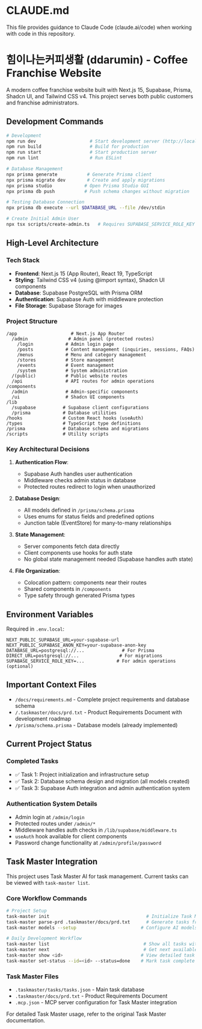 # CLAUDE.md

This file provides guidance to Claude Code (claude.ai/code) when working with code in this repository.

# 힘이나는커피생활 (ddarumin) - Coffee Franchise Website

A modern coffee franchise website built with Next.js 15, Supabase, Prisma, Shadcn UI, and Tailwind CSS v4. This project serves both public customers and franchise administrators.

## Development Commands

```bash
# Development
npm run dev                    # Start development server (http://localhost:3000)
npm run build                  # Build for production
npm run start                  # Start production server
npm run lint                   # Run ESLint

# Database Management
npx prisma generate           # Generate Prisma client
npx prisma migrate dev        # Create and apply migrations
npx prisma studio            # Open Prisma Studio GUI
npx prisma db push           # Push schema changes without migration

# Testing Database Connection
npx prisma db execute --url $DATABASE_URL --file /dev/stdin

# Create Initial Admin User
npx tsx scripts/create-admin.ts   # Requires SUPABASE_SERVICE_ROLE_KEY in .env.local
```

## High-Level Architecture

### Tech Stack
- **Frontend**: Next.js 15 (App Router), React 19, TypeScript
- **Styling**: Tailwind CSS v4 (using @import syntax), Shadcn UI components
- **Database**: Supabase PostgreSQL with Prisma ORM
- **Authentication**: Supabase Auth with middleware protection
- **File Storage**: Supabase Storage for images

### Project Structure
```
/app                    # Next.js App Router
  /admin               # Admin panel (protected routes)
    /login            # Admin login page
    /posts            # Content management (inquiries, sessions, FAQs)
    /menus            # Menu and category management
    /stores           # Store management
    /events           # Event management
    /system           # System administration
  /(public)           # Public website routes
  /api                # API routes for admin operations
/components
  /admin              # Admin-specific components
  /ui                 # Shadcn UI components
/lib
  /supabase          # Supabase client configurations
  /prisma            # Database utilities
/hooks               # Custom React hooks (useAuth)
/types               # TypeScript type definitions
/prisma              # Database schema and migrations
/scripts             # Utility scripts
```

### Key Architectural Decisions

1. **Authentication Flow**: 
   - Supabase Auth handles user authentication
   - Middleware checks admin status in database
   - Protected routes redirect to login when unauthorized

2. **Database Design**:
   - All models defined in `/prisma/schema.prisma`
   - Uses enums for status fields and predefined options
   - Junction table (EventStore) for many-to-many relationships

3. **State Management**:
   - Server components fetch data directly
   - Client components use hooks for auth state
   - No global state management needed (Supabase handles auth state)

4. **File Organization**:
   - Colocation pattern: components near their routes
   - Shared components in `/components`
   - Type safety through generated Prisma types

## Environment Variables

Required in `.env.local`:
```
NEXT_PUBLIC_SUPABASE_URL=your-supabase-url
NEXT_PUBLIC_SUPABASE_ANON_KEY=your-supabase-anon-key
DATABASE_URL=postgresql://...              # For Prisma
DIRECT_URL=postgresql://...               # For migrations
SUPABASE_SERVICE_ROLE_KEY=...            # For admin operations (optional)
```

## Important Context Files

- `/docs/requirements.md` - Complete project requirements and database schema
- `/.taskmaster/docs/prd.txt` - Product Requirements Document with development roadmap
- `/prisma/schema.prisma` - Database models (already implemented)

## Current Project Status

### Completed Tasks
- ✅ Task 1: Project initialization and infrastructure setup
- ✅ Task 2: Database schema design and migration (all models created)
- ✅ Task 3: Supabase Auth integration and admin authentication system

### Authentication System Details
- Admin login at `/admin/login`
- Protected routes under `/admin/*`
- Middleware handles auth checks in `/lib/supabase/middleware.ts`
- `useAuth` hook available for client components
- Password change functionality at `/admin/profile/password`

## Task Master Integration

This project uses Task Master AI for task management. Current tasks can be viewed with `task-master list`.

### Core Workflow Commands

```bash
# Project Setup
task-master init                                    # Initialize Task Master in current project
task-master parse-prd .taskmaster/docs/prd.txt      # Generate tasks from PRD document
task-master models --setup                        # Configure AI models interactively

# Daily Development Workflow
task-master list                                   # Show all tasks with status
task-master next                                   # Get next available task to work on
task-master show <id>                             # View detailed task information
task-master set-status --id=<id> --status=done    # Mark task complete
```

### Task Master Files
- `.taskmaster/tasks/tasks.json` - Main task database
- `.taskmaster/docs/prd.txt` - Product Requirements Document
- `.mcp.json` - MCP server configuration for Task Master integration

For detailed Task Master usage, refer to the original Task Master documentation.
